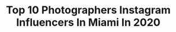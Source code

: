 ---
title: Top 10 Photographers Instagram Influencers In Miami In 2020
description: >-
  Find top photographers Instagram influencers in Miami in 2020. Most popular hashtags: #miami #photographer #miamimodels #photooftheday.
platform: Instagram
profiles:
  - username: "danieleguren"
    fullname: >-
      Daniel André Eguren
    location: "United States"
    followers: 29405
    engagement: 558
    commentsToLikes: 0.030292
    avatar: "https://scontent-ams4-1.cdninstagram.com/v/t51.2885-19/s320x320/80461955_2569772013255743_5821649039526985728_n.jpg?_nc_ht=scontent-ams4-1.cdninstagram.com&_nc_ohc=HmEONOClvagAX_HuEvD&oh=d13b620fbb4fd844e872de29aa689791&oe=5EBA0181"
    verified: false
    hashtags: "#soon, #directedbydanieleguren"
  - username: "andrewcarterbeauty"
    fullname: >-
      Andrew Carter Beauty - Glam
    location: "United States"
    followers: 38951
    engagement: 181
    commentsToLikes: 0.027614
    avatar: "https://scontent-ams4-1.cdninstagram.com/v/t51.2885-19/s320x320/89486910_583006208958770_8254668152089083904_n.jpg?_nc_ht=scontent-ams4-1.cdninstagram.com&_nc_ohc=MDn7Ot2sLMoAX_F6MxX&oh=33f1000b0dbc26891511ede7970ee9f7&oe=5EA874AA"
    verified: false
    hashtags: "#luxe, #motheranddaughter, #newheadshot, #blendedeyeshadow"
  - username: "alessandrachiodini"
    fullname: >-
      Alessandra Chiodini
    location: "United States"
    followers: 101397
    engagement: 30
    commentsToLikes: 0.042640
    avatar: "https://scontent-ams4-1.cdninstagram.com/v/t51.2885-19/s320x320/21372138_1017588398384364_2039553001047195648_a.jpg?_nc_ht=scontent-ams4-1.cdninstagram.com&_nc_ohc=FavFEMYeZ5MAX8AmVWN&oh=bfc2ee89a3d29274618e2e6a46bca4ab&oe=5EBB30AC"
    verified: false
    hashtags: "#noedit, #positive, #vibes, #pompom"
  - username: "infinite__images"
    fullname: >-
      Infinite Images
    location: "United States"
    followers: 52211
    engagement: 332
    commentsToLikes: 0.020440
    avatar: "https://scontent-lhr8-1.cdninstagram.com/v/t51.2885-19/s320x320/65766993_609780222878404_2157231007558795264_n.jpg?_nc_ht=scontent-lhr8-1.cdninstagram.com&_nc_ohc=vpqVUPCQKBUAX_NCcKf&oh=e3b396c23d7670a84a25636dd0cb0d23&oe=5EB9AF94"
    verified: false
    hashtags: "#curvyconfidence, #curvygirl, #like4likes, #tamron"
  - username: "nikolay_lukash"
    fullname: >-
      Nikolay Lukash
    location: "United States"
    followers: 5525
    engagement: 532
    commentsToLikes: 0.027021
    avatar: "https://scontent-lht6-1.cdninstagram.com/v/t51.2885-19/11336093_2123877587752355_477268800_a.jpg?_nc_ht=scontent-lht6-1.cdninstagram.com&_nc_ohc=LzE0JDo6_mcAX-39J9i&oh=c627ed79e7526996aeef5d010906e4be&oe=5EB36AAA"
    verified: false
    hashtags: "#bigsur, #la, #trip, #fitnessphotographer"
  - username: "carodelriooo"
    fullname: >-
      Carodelrio
    location: "United States"
    followers: 110850
    engagement: 204
    commentsToLikes: 0.068337
    avatar: "https://scontent-lga3-1.cdninstagram.com/v/t51.2885-19/s320x320/59791321_667634457029843_3415576495945416704_n.jpg?_nc_ht=scontent-lga3-1.cdninstagram.com&_nc_ohc=XnfRsVVqdA8AX97-E2K&oh=cb3eff40455cbcc904ba4adbde051562&oe=5EB55804"
    verified: false
    hashtags: "#proteina, #agraz, #colombia, #photographer"
  - username: "eva__bauch"
    fullname: >-
      Eva Bauch
    location: "United States"
    followers: 24616
    engagement: 511
    commentsToLikes: 0.034983
    avatar: "https://scontent-amt2-1.cdninstagram.com/v/t51.2885-19/s320x320/37050650_254201458731443_2864970501871108096_n.jpg?_nc_ht=scontent-amt2-1.cdninstagram.com&_nc_ohc=QQucEfZCQRUAX9idAbP&oh=9031bb213e4891abc6cc93c4ec71b16a&oe=5EB5D43F"
    verified: false
    hashtags: "#miamievents, #smile, #miamilashes, #photomiami"
  - username: "gabe_media"
    fullname: >-
      Gabriel Sanchez
    location: "United States"
    followers: 42205
    engagement: 115
    commentsToLikes: 0.037944
    avatar: "https://scontent-lht6-1.cdninstagram.com/v/t51.2885-19/s320x320/75412699_565246970996498_6579031406523973632_n.jpg?_nc_ht=scontent-lht6-1.cdninstagram.com&_nc_ohc=fw0jnGeqxDEAX9sxWeD&oh=a52bf1025c91b35f925f5b0e8404acdf&oe=5EBD9188"
    verified: false
    hashtags: "#whatdayisit, #quarantinelife, #leicacamerausa, #socialdistancing"
  - username: "foreign_codeine"
    fullname: >-
      Foreign Codeine ✨
    location: "United States"
    followers: 7283
    engagement: 334
    commentsToLikes: 0.116018
    avatar: "https://scontent-lhr8-1.cdninstagram.com/v/t51.2885-19/s320x320/58409024_279663272986064_5436923598776303616_n.jpg?_nc_ht=scontent-lhr8-1.cdninstagram.com&_nc_ohc=sehoJxOWG28AX_mOm31&oh=0f9faa38a6b1f18185c9944e396412c9&oe=5EBB23C6"
    verified: false
    hashtags: "#orlandomodel, #playboy, #friends, #mixed"
  - username: "mixxedx3"
    fullname: >-
      Model📸 | Blog🤳 | Promo💥
    location: "United States"
    followers: 8568
    engagement: 502
    commentsToLikes: 0.020946
    avatar: "https://scontent-ams4-1.cdninstagram.com/v/t51.2885-19/s320x320/89857872_2686771354754724_2429800945106812928_n.jpg?_nc_ht=scontent-ams4-1.cdninstagram.com&_nc_ohc=esLL1hyHiJUAX9X-EB7&oh=872fd9bddedbbb5a05156609085a2204&oe=5EA943D4"
    verified: false
    hashtags: "#aspiringmodels, #bathingsuit, #miamimodel, #slimthick"
---